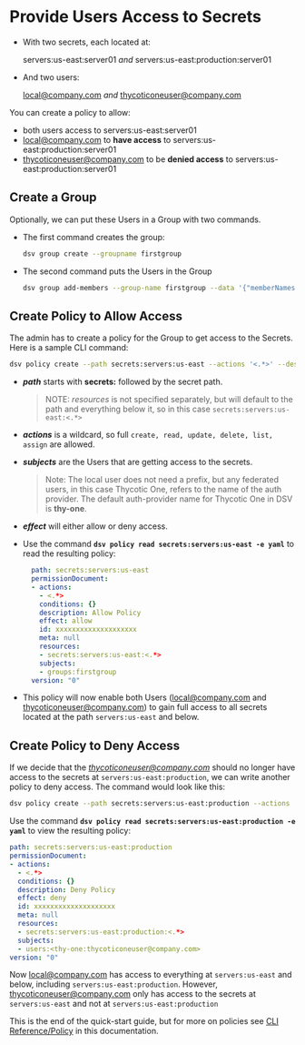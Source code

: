 [title]: # (Create Policy)
[tags]: # (DevOps Secrets Vault,DSV,)
[priority]: # (2600)

# Provide Users Access to Secrets

* With two secrets, each located at:

    servers:us-east:server01 *and* servers:us-east:production:server01

* And two users:

    local@company.com *and* thycoticoneuser@company.com

You can create a policy to allow:

  * both users access to servers:us-east:server01
  * local@company.com to **have access** to servers:us-east:production:server01
  * thycoticoneuser@company.com to be **denied access** to servers:us-east:production:server01

## Create a Group

Optionally, we can put these Users in a Group with two commands. 
* The first command creates the group:

  ```bash
  dsv group create --groupname firstgroup
  ```

* The second command puts the Users in the Group

  ```bash
  dsv group add-members --group-name firstgroup --data '{"memberNames":["local@company.com","thy-one:thycoticoneuser@company.com"]}'
  ```

## Create Policy to Allow Access

The admin has to create a policy for the Group to get access to the Secrets.  Here is a sample CLI command:

  ```bash
  dsv policy create --path secrets:servers:us-east --actions '<.*>' --desc 'Allow Policy' --subjects groups:firstgroup --effect allow
  ```

* ***path*** starts with **secrets:** followed by the secret path.
    >NOTE: *resources* is not specified separately, but will default to the path and everything below it, so in this case `secrets:servers:us-east:<.*>`

* ***actions*** is a wildcard, so full `create, read, update, delete, list, assign` are allowed.

* ***subjects*** are the Users that are getting access to the secrets.  

    >Note:  The local user does not need a prefix, but any federated users, in this case Thycotic One, refers to the name of the auth provider.  The default auth-provider name for Thycotic One in DSV is **thy-one**.

* ***effect*** will either allow or deny access. 

* Use the command **`dsv policy read secrets:servers:us-east -e yaml`** to read the resulting policy:

  ```yaml
    path: secrets:servers:us-east
    permissionDocument:
    - actions:
      - <.*>
      conditions: {}
      description: Allow Policy
      effect: allow
      id: xxxxxxxxxxxxxxxxxxxx
      meta: null
      resources:
      - secrets:servers:us-east:<.*>
      subjects:
      - groups:firstgroup
    version: "0"
    ```

* This policy will now enable both Users (local@company.com and thycoticoneuser@company.com) to gain full access to all secrets located at the path `servers:us-east` and below.

## Create Policy to Deny Access

If we decide that the *thycoticoneuser@company.com* should no longer have access to the secrets at `servers:us-east:production`, we can write another policy to deny access. The command would look like this:

```bash
dsv policy create --path secrets:servers:us-east:production --actions '<.*>' --desc 'Deny Policy' --subjects 'users:<thy-one:thycoticoneuser@company.com>' --effect deny`
```

Use the command **`dsv policy read secrets:servers:us-east:production -e yaml`** to view the resulting policy:

```yaml
path: secrets:servers:us-east:production
permissionDocument:
- actions:
  - <.*>
  conditions: {}
  description: Deny Policy
  effect: deny
  id: xxxxxxxxxxxxxxxxxxxx
  meta: null
  resources:
  - secrets:servers:us-east:production:<.*>
  subjects:
  - users:<thy-one:thycoticoneuser@company.com>
version: "0"
```

Now local@company.com has access to everything at `servers:us-east` and below, including `servers:us-east:production`.  However, thycoticoneuser@company.com only has access to the secrets at `servers:us-east` and not at `servers:us-east:production`

This is the end of the quick-start guide, but for more on policies see [CLI Reference/Policy](../cli-ref/policy.md) in this documentation.